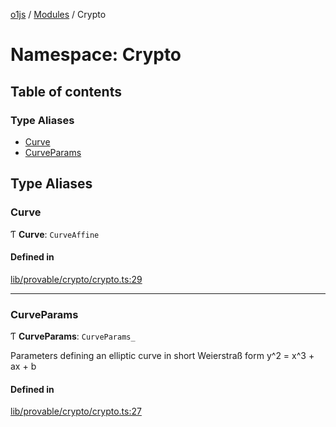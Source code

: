 [o1js](../README.md) / [Modules](../modules.md) / Crypto

# Namespace: Crypto

## Table of contents

### Type Aliases

- [Curve](Crypto.md#curve)
- [CurveParams](Crypto.md#curveparams)

## Type Aliases

### Curve

Ƭ **Curve**: `CurveAffine`

#### Defined in

[lib/provable/crypto/crypto.ts:29](https://github.com/o1-labs/o1js/blob/6731ad3/src/lib/provable/crypto/crypto.ts#L29)

___

### CurveParams

Ƭ **CurveParams**: `CurveParams_`

Parameters defining an elliptic curve in short Weierstraß form
y^2 = x^3 + ax + b

#### Defined in

[lib/provable/crypto/crypto.ts:27](https://github.com/o1-labs/o1js/blob/6731ad3/src/lib/provable/crypto/crypto.ts#L27)

